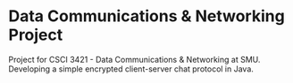# Data Communications & Networking Project
Project for CSCI 3421 - Data Communications &amp; Networking at SMU.
Developing a simple encrypted client-server chat protocol in Java.
